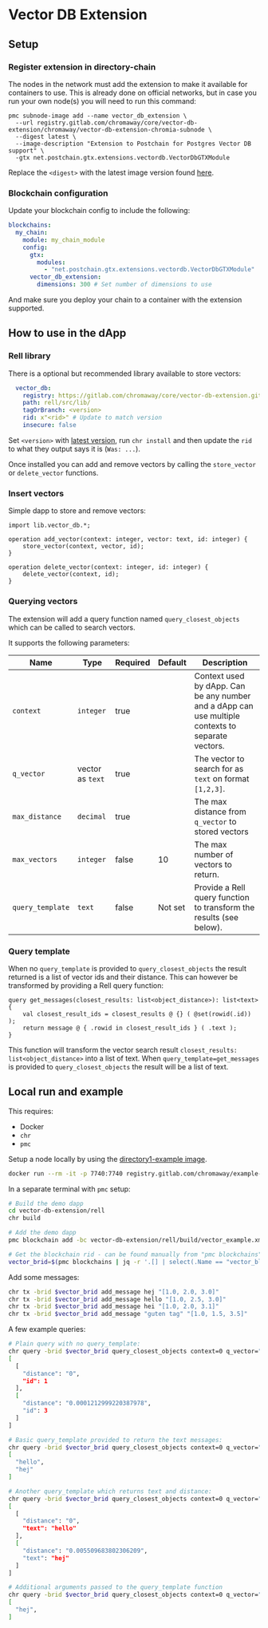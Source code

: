 # Vector DB Extension

## Setup

### Register extension in directory-chain

The nodes in the network must add the extension to make it available for containers to use. This is already done on official networks, but in case you run your own node(s) you will need to run this command:

```shell
pmc subnode-image add --name vector_db_extension \
  --url registry.gitlab.com/chromaway/core/vector-db-extension/chromaway/vector-db-extension-chromia-subnode \
  --digest latest \
  --image-description "Extension to Postchain for Postgres Vector DB support" \
  -gtx net.postchain.gtx.extensions.vectordb.VectorDbGTXModule
```

Replace the `<digest>` with the latest image version found [here](https://gitlab.com/chromaway/core/vector-db-extension/container_registry/8296249).

### Blockchain configuration

Update your blockchain config to include the following:

```yaml
blockchains:
  my_chain:
    module: my_chain_module
    config:
      gtx:
        modules:
          - "net.postchain.gtx.extensions.vectordb.VectorDbGTXModule"
      vector_db_extension:
        dimensions: 300 # Set number of dimensions to use
```

And make sure you deploy your chain to a container with the extension supported.

## How to use in the dApp

### Rell library

There is a optional but recommended library available to store vectors:

```yaml
  vector_db:
    registry: https://gitlab.com/chromaway/core/vector-db-extension.git
    path: rell/src/lib/
    tagOrBranch: <version>
    rid: x"<rid>" # Update to match version
    insecure: false
```

Set `<version>` with [latest version](https://gitlab.com/chromaway/core/vector-db-extension/-/tags), run `chr install` and then update the `rid` to what they output says it is (`Was: ...`).

Once installed you can add and remove vectors by calling the `store_vector` or `delete_vector` functions.

### Insert vectors

Simple dapp to store and remove vectors:

```
import lib.vector_db.*;

operation add_vector(context: integer, vector: text, id: integer) {
    store_vector(context, vector, id);
}

operation delete_vector(context: integer, id: integer) {
    delete_vector(context, id);
}
```

### Querying vectors

The extension will add a query function named `query_closest_objects` which can be called to search vectors.

It supports the following parameters:


| Name             | Type             | Required | Default | Description                                                                                       |
|------------------|------------------|----------|---------|---------------------------------------------------------------------------------------------------|
| `context`        | `integer`        | true     |         | Context used by dApp. Can be any number and a dApp can use multiple contexts to separate vectors. |
| `q_vector`       | vector as `text` | true     |         | The vector to search for as `text` on format `[1,2,3]`.                                           |
| `max_distance`   | `decimal`        | true     |         | The max distance from `q_vector` to stored vectors                                                |
| `max_vectors`    | `integer`        | false    | 10      | The max number of vectors to return.                                                              |
| `query_template` | `text`           | false    | Not set | Provide a Rell query function to transform the results (see below).                               |

### Query template

When no `query_template` is provided to `query_closest_objects` the result returned is a list of vector ids and their distance. This can however be transformed by providing a Rell query function:

```
query get_messages(closest_results: list<object_distance>): list<text> {
    val closest_result_ids = closest_results @ {} ( @set(rowid(.id)) );
    return message @ { .rowid in closest_result_ids } ( .text );
}
```

This function will transform the vector search result `closest_results: list<object_distance>` into a list of text. When `query_template=get_messages` is provided to `query_closest_objects` the result will be a list of text. 

## Local run and example

This requires:
 - Docker
 - `chr`
 - `pmc`

Setup a node locally by using the [directory1-example image](https://gitlab.com/chromaway/example-projects/directory1-example/-/blob/dev/docs/images.md?ref_type=heads).

```bash
docker run --rm -it -p 7740:7740 registry.gitlab.com/chromaway/example-projects/directory1-example/managed-single:latest
```

In a separate terminal with `pmc` setup:

```bash
# Build the demo dapp
cd vector-db-extension/rell
chr build

# Add the demo dapp
pmc blockchain add -bc vector-db-extension/rell/build/vector_example.xml -c dapp -n vector_blockchain

# Get the blockchain rid - can be found manually from "pmc blockchains"
vector_brid=$(pmc blockchains | jq -r '.[] | select(.Name == "vector_blockchain") | .Rid')

```

Add some messages:

```bash
chr tx -brid $vector_brid add_message hej "[1.0, 2.0, 3.0]"
chr tx -brid $vector_brid add_message hello "[1.0, 2.5, 3.0]"
chr tx -brid $vector_brid add_message hei "[1.0, 2.0, 3.1]"
chr tx -brid $vector_brid add_message "guten tag" "[1.0, 1.5, 3.5]"
```

A few example queries:

```bash
# Plain query with no query_template:
chr query -brid $vector_brid query_closest_objects context=0 q_vector="[1.0, 2.0, 3.0]" max_distance=1.0 max_vectors=2
[
  [
    "distance": "0",
    "id": 1
  ],
  [
    "distance": "0.0001212999220387978",
    "id": 3
  ]
]

# Basic query_template provided to return the text messages:
chr query -brid $vector_brid query_closest_objects context=0 q_vector="[1.0, 2.5, 3.0]" max_distance=1.0 max_vectors=2 'query_template=["type":"get_messages"]'
[
  "hello",
  "hej"
]

# Another query_template which returns text and distance:
chr query -brid $vector_brid query_closest_objects context=0 q_vector="[1.0, 2.5, 3.0]" max_distance=1.0 max_vectors=2 'query_template=["type":"get_messages_with_distance"]'
[
  [
    "distance": "0",
    "text": "hello"
  ],
  [
    "distance": "0.005509683802306209",
    "text": "hej"
  ]
]

# Additional arguments passed to the query_template function
chr query -brid $vector_brid query_closest_objects context=0 q_vector="[1.0, 2.5, 3.0]" max_distance=1.0 max_vectors=2 'query_template=["type":"get_messages_with_filter", "args":["text_filter": "j"]]'
[
  "hej",
]
```